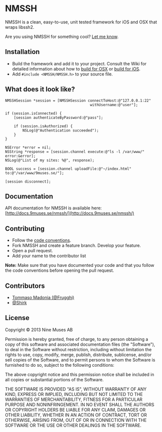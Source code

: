 # NMSSH

NMSSH is a clean, easy-to-use, unit tested framework for iOS and OSX that wraps libssh2.

Are you using NMSSH for something cool? [Let me know](http://twitter.com/Lejdborg).

## Installation

* Build the framework and add it to your project. Consult the Wiki for detailed information about how to [build for OSX](https://github.com/Lejdborg/NMSSH/wiki/Build-and-use-in-your-OSX-project) or [build for iOS](https://github.com/Lejdborg/NMSSH/wiki/Build-and-use-in-your-iOS-project).
* Add `#include <NMSSH/NMSSH.h>` to your source file.

## What does it look like?

```objc
NMSSHSession *session = [NMSSHSession connectToHost:@"127.0.0.1:22"
                                       withUsername:@"user"];

if (session.isConnected) {
    [session authenticateByPassword:@"pass"];

    if (session.isAuthorized) {
        NSLog(@"Authentication succeeded");
    }
}
    
NSError *error = nil;
NSString *response = [session.channel execute:@"ls -l /var/www/" error:&error];
NSLog(@"List of my sites: %@", response);
    
BOOL success = [session.channel uploadFile:@"~/index.html" to:@"/var/www/9muses.se/"];

[session disconnect];
```

## Documentation

API documentation for NMSSH is available here: [http://docs.9muses.se/nmssh/](http://docs.9muses.se/nmssh/)

## Contributing

* Follow the [code conventions](https://github.com/Lejdborg/cocoa-conventions/).
* Fork NMSSH and create a feature branch. Develop your feature.
* Open a pull request.
* Add your name to the contributor list

**Note:** Make sure that you have documented your code and that you follow the code conventions before opening the pull request.

## Contributors

* [Tommaso Madonia (@Frugghi)](https://github.com/Frugghi)
* [@Shirk](https://github.com/Shirk)

## License

Copyright © 2013 Nine Muses AB

Permission is hereby granted, free of charge, to any person obtaining a copy of this software and associated documentation files (the "Software"), to deal in the Software without restriction, including without limitation the rights to use, copy, modify, merge, publish, distribute, sublicense, and/or sell copies of the Software, and to permit persons to whom the Software is furnished to do so, subject to the following conditions:

The above copyright notice and this permission notice shall be included in all copies or substantial portions of the Software.

THE SOFTWARE IS PROVIDED "AS IS", WITHOUT WARRANTY OF ANY KIND, EXPRESS OR IMPLIED, INCLUDING BUT NOT LIMITED TO THE WARRANTIES OF MERCHANTABILITY, FITNESS FOR A PARTICULAR PURPOSE AND NONINFRINGEMENT. IN NO EVENT SHALL THE AUTHORS OR COPYRIGHT HOLDERS BE LIABLE FOR ANY CLAIM, DAMAGES OR OTHER LIABILITY, WHETHER IN AN ACTION OF CONTRACT, TORT OR OTHERWISE, ARISING FROM, OUT OF OR IN CONNECTION WITH THE SOFTWARE OR THE USE OR OTHER DEALINGS IN THE SOFTWARE.
